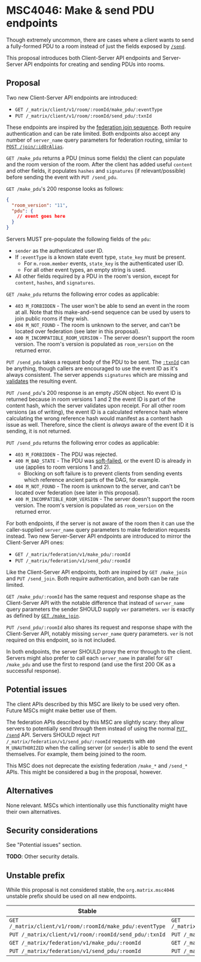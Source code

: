 # MSC4046: Make & send PDU endpoints

Though extremely uncommon, there are cases where a client wants to send a fully-formed
PDU to a room instead of just the fields exposed by [`/send`](https://spec.matrix.org/v1.7/client-server-api/#put_matrixclientv3roomsroomidsendeventtypetxnid).

This proposal introduces both Client-Server API endpoints and Server-Server API endpoints
for creating and sending PDUs into rooms.

## Proposal

Two new Client-Server API endpoints are introduced:

* `GET /_matrix/client/v1/room/:roomId/make_pdu/:eventType`
* `PUT /_matrix/client/v1/room/:roomId/send_pdu/:txnId`

These endpoints are inspired by the [federation join sequence](https://spec.matrix.org/v1.7/server-server-api/#joining-rooms). Both require authentication and can be rate limited. Both endpoints also accept
any number of `server_name` query parameters for federation routing, similar to
[`POST /join/:idOrAlias`](https://spec.matrix.org/v1.7/client-server-api/#post_matrixclientv3joinroomidoralias).

`GET /make_pdu` returns a PDU (minus some fields) the client can populate and the room version
of the room. After the client has added useful `content` and other fields, it populates `hashes`
and `signatures` (if relevant/possible) before sending the event with `PUT /send_pdu`.

`GET /make_pdu`'s 200 response looks as follows:

```json
{
  "room_version": "11",
  "pdu": {
    // event goes here
  }
}
```

Servers MUST pre-populate the following fields of the `pdu`:

* `sender` as the authenticated user ID.
* If `:eventType` is a known state event type, `state_key` must be present.
  * For `m.room.member` events, `state_key` is the authenticated user ID.
  * For all other event types, an empty string is used.
* All other fields required by a PDU in the room's version, except for `content`, `hashes`, and `signatures`.

`GET /make_pdu` returns the following error codes as applicable:

* `403 M_FORBIDDEN` - The user won't be able to send an event in the room at all. Note that this
  make-and-send sequence can be used by users to join public rooms if they wish.
* `404 M_NOT_FOUND` - The room is unknown to the server, and can't be located over federation (see
  later in this proposal).
* `400 M_INCOMPATIBLE_ROOM_VERSION` - The server doesn't support the room version. The room's version
  is populated as `room_version` on the returned error.

`PUT /send_pdu` takes a request body of the PDU to be sent. The
[`:txnId`](https://spec.matrix.org/v1.7/client-server-api/#transaction-identifiers) can be
anything, though callers are encouraged to use the event ID as it's always consistent. The server
appends `signatures` which are missing and [validates](https://spec.matrix.org/v1.7/server-server-api/#checks-performed-on-receipt-of-a-pdu)
the resulting event.

`PUT /send_pdu`'s 200 response is an empty JSON object. No event ID is returned because in room versions
1 and 2 the event ID is part of the content hash, which the server validates upon receipt. For all other
room versions (as of writing), the event ID is a calculated reference hash where calculating the wrong
reference hash would manifest as a content hash issue as well. Therefore, since the client is *always*
aware of the event ID it is sending, it is not returned.

`PUT /send_pdu` returns the following error codes as applicable:

* `403 M_FORBIDDEN` - The PDU was rejected.
* `400 M_BAD_STATE` - The PDU was [soft-failed](https://spec.matrix.org/v1.7/server-server-api/#soft-failure),
  or the event ID is already in use (applies to room versions 1 and 2).
  * Blocking on soft failure is to prevent clients from sending events which reference ancient parts of
    the DAG, for example.
* `404 M_NOT_FOUND` - The room is unknown to the server, and can't be located over federation (see
  later in this proposal).
* `400 M_INCOMPATIBLE_ROOM_VERSION` - The server doesn't support the room version. The room's version
  is populated as `room_version` on the returned error.

For both endpoints, if the server is not aware of the room then it can use the caller-supplied `server_name`
query parameters to make federation requests instead. Two new Server-Server API endpoints are introduced
to mirror the Client-Server API ones:

* `GET /_matrix/federation/v1/make_pdu/:roomId`
* `PUT /_matrix/federation/v1/send_pdu/:roomId`

Like the Client-Server API endpoints, both are inspired by `GET /make_join` and `PUT /send_join`. Both
require authentication, and both can be rate limited.

`GET /make_pdu/:roomId` has the same request and response shape as the Client-Server API with the notable
difference that instead of `server_name` query parameters the sender SHOULD supply `ver` parameters. `ver`
is exactly as defined by [`GET /make_join`](https://spec.matrix.org/v1.7/server-server-api/#get_matrixfederationv1make_joinroomiduserid).

`PUT /send_pdu/:roomId` also shares its request and response shape with the Client-Server API, notably
missing `server_name` query parameters. `ver` is not required on this endpoint, so is not included.

In both endpoints, the server SHOULD proxy the error through to the client. Servers might also prefer to
call each `server_name` in parallel for `GET /make_pdu` and use the first to respond (and use the first
200 OK as a successful response).

## Potential issues

The client APIs described by this MSC are likely to be used very often. Future MSCs might make better use
of them.

The federation APIs described by this MSC are slightly scary: they allow servers to potentially send *through*
them instead of using the normal [`PUT /send`](https://spec.matrix.org/v1.7/server-server-api/#put_matrixfederationv1sendtxnid)
API. Servers SHOULD reject `PUT /_matrix/federation/v1/send_pdu/:roomId` requests with `400 M_UNAUTHORIZED`
when the calling server (or `sender`) is able to send the event themselves. For example, them being joined
to the room.

This MSC does not deprecate the existing federation `/make_*` and `/send_*` APIs. This might be considered a
bug in the proposal, however.

## Alternatives

None relevant. MSCs which intentionally use this functionality might have their own alternatives.

## Security considerations

See "Potential issues" section.

**TODO**: Other security details.

## Unstable prefix

While this proposal is not considered stable, the `org.matrix.msc4046` unstable prefix should be used on
all new endpoints.

| Stable | Unstable |
|-|-|
| `GET /_matrix/client/v1/room/:roomId/make_pdu/:eventType` | `GET /_matrix/client/unstable/org.matrix.msc4046/room/:roomId/make_pdu/:eventType` |
| `PUT /_matrix/client/v1/room/:roomId/send_pdu/:txnId` | `PUT /_matrix/client/unstable/org.matrix.msc4046/room/:roomId/send_pdu/:txnId` |
| `GET /_matrix/federation/v1/make_pdu/:roomId` | `GET /_matrix/federation/unstable/org.matrix.msc4046/make_pdu/:roomId` |
| `PUT /_matrix/federation/v1/send_pdu/:roomId` | `PUT /_matrix/federation/unstable/org.matrix.msc4046/send_pdu/:roomId` |
